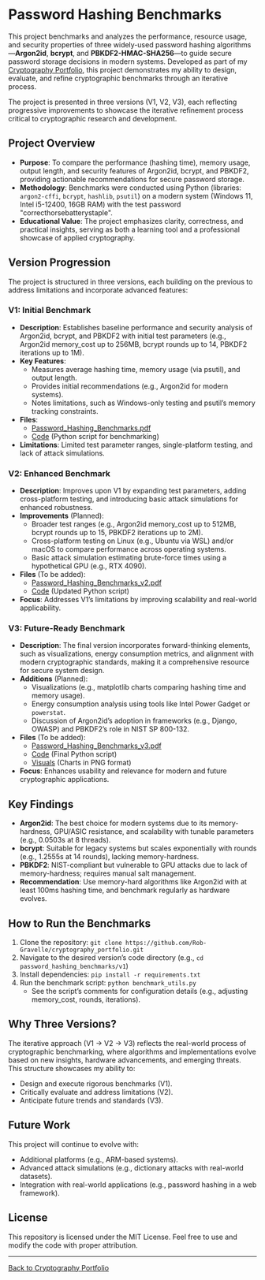 # Password Hashing Benchmarks

This project benchmarks and analyzes the performance, resource usage, and security properties of three widely-used password hashing algorithms—**Argon2id**, **bcrypt**, and **PBKDF2-HMAC-SHA256**—to guide secure password storage decisions in modern systems. Developed as part of my [Cryptography Portfolio](https://github.com/Rob-Gravelle/cryptography_portfolio), this project demonstrates my ability to design, evaluate, and refine cryptographic benchmarks through an iterative process.

The project is presented in three versions (V1, V2, V3), each reflecting progressive improvements to showcase the iterative refinement process critical to cryptographic research and development.

## Project Overview
- **Purpose**: To compare the performance (hashing time), memory usage, output length, and security features of Argon2id, bcrypt, and PBKDF2, providing actionable recommendations for secure password storage.
- **Methodology**: Benchmarks were conducted using Python (libraries: `argon2-cffi`, `bcrypt`, `hashlib`, `psutil`) on a modern system (Windows 11, Intel i5-12400, 16GB RAM) with the test password "correcthorsebatterystaple".
- **Educational Value**: The project emphasizes clarity, correctness, and practical insights, serving as both a learning tool and a professional showcase of applied cryptography.

## Version Progression
The project is structured in three versions, each building on the previous to address limitations and incorporate advanced features:

### V1: Initial Benchmark
- **Description**: Establishes baseline performance and security analysis of Argon2id, bcrypt, and PBKDF2 with initial test parameters (e.g., Argon2id memory_cost up to 256MB, bcrypt rounds up to 14, PBKDF2 iterations up to 1M).
- **Key Features**:
  - Measures average hashing time, memory usage (via psutil), and output length.
  - Provides initial recommendations (e.g., Argon2id for modern systems).
  - Notes limitations, such as Windows-only testing and psutil’s memory tracking constraints.
- **Files**:
  - [Password_Hashing_Benchmarks.pdf](v1/Password%20Hashing%20Benchmarks.pdf)
  - [Code](v1/benchmark_utils.py) (Python script for benchmarking)
- **Limitations**: Limited test parameter ranges, single-platform testing, and lack of attack simulations.

### V2: Enhanced Benchmark
- **Description**: Improves upon V1 by expanding test parameters, adding cross-platform testing, and introducing basic attack simulations for enhanced robustness.
- **Improvements** (Planned):
  - Broader test ranges (e.g., Argon2id memory_cost up to 512MB, bcrypt rounds up to 15, PBKDF2 iterations up to 2M).
  - Cross-platform testing on Linux (e.g., Ubuntu via WSL) and/or macOS to compare performance across operating systems.
  - Basic attack simulation estimating brute-force times using a hypothetical GPU (e.g., RTX 4090).
- **Files** (To be added):
  - [Password_Hashing_Benchmarks_v2.pdf](v2/Password_Hashing_Benchmarks_v2.pdf)
  - [Code](v2/benchmark_utils.py) (Updated Python script)
- **Focus**: Addresses V1’s limitations by improving scalability and real-world applicability.

### V3: Future-Ready Benchmark
- **Description**: The final version incorporates forward-thinking elements, such as visualizations, energy consumption metrics, and alignment with modern cryptographic standards, making it a comprehensive resource for secure system design.
- **Additions** (Planned):
  - Visualizations (e.g., matplotlib charts comparing hashing time and memory usage).
  - Energy consumption analysis using tools like Intel Power Gadget or `powerstat`.
  - Discussion of Argon2id’s adoption in frameworks (e.g., Django, OWASP) and PBKDF2’s role in NIST SP 800-132.
- **Files** (To be added):
  - [Password_Hashing_Benchmarks_v3.pdf](v3/Password_Hashing_Benchmarks_v3.pdf)
  - [Code](v3/benchmark_utils.py) (Final Python script)
  - [Visuals](v3/visuals/) (Charts in PNG format)
- **Focus**: Enhances usability and relevance for modern and future cryptographic applications.

## Key Findings
- **Argon2id**: The best choice for modern systems due to its memory-hardness, GPU/ASIC resistance, and scalability with tunable parameters (e.g., 0.0503s at 8 threads).
- **bcrypt**: Suitable for legacy systems but scales exponentially with rounds (e.g., 1.2555s at 14 rounds), lacking memory-hardness.
- **PBKDF2**: NIST-compliant but vulnerable to GPU attacks due to lack of memory-hardness; requires manual salt management.
- **Recommendation**: Use memory-hard algorithms like Argon2id with at least 100ms hashing time, and benchmark regularly as hardware evolves.

## How to Run the Benchmarks
1. Clone the repository: `git clone https://github.com/Rob-Gravelle/cryptography_portfolio.git`
2. Navigate to the desired version’s code directory (e.g., `cd password_hashing_benchmarks/v1`)
3. Install dependencies: `pip install -r requirements.txt`
4. Run the benchmark script: `python benchmark_utils.py`
   - See the script’s comments for configuration details (e.g., adjusting memory_cost, rounds, iterations).

## Why Three Versions?
The iterative approach (V1 → V2 → V3) reflects the real-world process of cryptographic benchmarking, where algorithms and implementations evolve based on new insights, hardware advancements, and emerging threats. This structure showcases my ability to:
- Design and execute rigorous benchmarks (V1).
- Critically evaluate and address limitations (V2).
- Anticipate future trends and standards (V3).

## Future Work
This project will continue to evolve with:
- Additional platforms (e.g., ARM-based systems).
- Advanced attack simulations (e.g., dictionary attacks with real-world datasets).
- Integration with real-world applications (e.g., password hashing in a web framework).

## License
This repository is licensed under the MIT License. Feel free to use and modify the code with proper attribution.

---

[Back to Cryptography Portfolio](https://github.com/Rob-Gravelle/cryptography_portfolio)